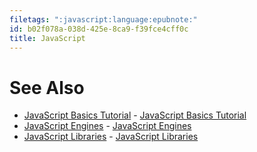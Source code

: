```yaml
---
filetags: ":javascript:language:epubnote:"
id: b02f078a-038d-425e-8ca9-f39fce4cff0c
title: JavaScript
---
```


# See Also

- [JavaScript Basics
  Tutorial](../005-1-tech-javascript-basics-tutorial) - [JavaScript
  Basics Tutorial](id:d0d19eb8-ef71-4afe-ab6b-51e51bf7071c)
- [JavaScript Engines](../005-1-tech-javascript-engines) - [JavaScript
  Engines](id:d3650aa8-72cd-405f-9a35-eda7e0609f1d)
- [JavaScript Libraries](../005-1-tech-javascript-libraries) -
  [JavaScript Libraries](id:bb4a59d9-5c7e-4a85-b904-3763752a6db6)
